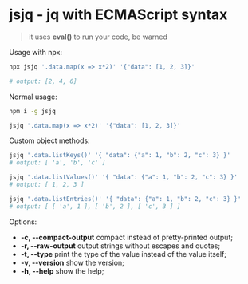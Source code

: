 # jsjq - jq with ECMAScript syntax

> it uses **eval()** to run your code, be warned

Usage with npx:
```bash
npx jsjq '.data.map(x => x*2)' '{"data": [1, 2, 3]}'

# output: [2, 4, 6]
```

Normal usage:
```bash
npm i -g jsjq 

jsjq '.data.map(x => x*2)' '{"data": [1, 2, 3]}'
```

Custom object methods:
```bash
jsjq '.data.listKeys()' '{ "data": {"a": 1, "b": 2, "c": 3} }'
# output: [ 'a', 'b', 'c' ]

jsjq '.data.listValues()' '{ "data": {"a": 1, "b": 2, "c": 3} }'
# output: [ 1, 2, 3 ]

jsjq '.data.listEntries()' '{ "data": {"a": 1, "b": 2, "c": 3} }'
# output: [ [ 'a', 1 ], [ 'b', 2 ], [ 'c', 3 ] ]
```

Options:

- **-c, --compact-output**    compact instead of pretty-printed output;
- **-r, --raw-output**        output strings without escapes and quotes;
- **-t, --type**			  print the type of the value instead of the value itself;
- **-v, --version** 		  show the version;
- **-h, --help**	          show the help;